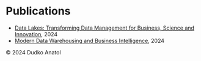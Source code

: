 # Publications

- [Data Lakes: Transforming Data Management for Business, Science and Innovation](data-lakes/README.md), 2024
- [Modern Data Warehousing and Business Intelligence](data-warehousing/data-warehousing.md), 2024

© 2024 Dudko Anatol